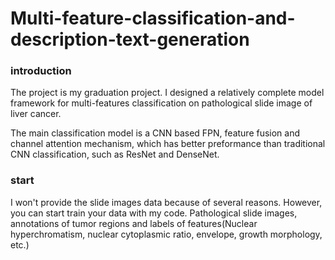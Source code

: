 # Multi-feature-classification-and-description-text-generation

### introduction
The project is my graduation project. I designed a relatively complete model framework for multi-features classification on pathological slide image of liver cancer.

The main classification model is a CNN based FPN, feature fusion and channel attention mechanism, which has better preformance than traditional CNN classification, such as ResNet and DenseNet.

### start
I won't provide the slide images data because of several reasons. However, you can start train your data with my code. Pathological slide images, annotations of tumor regions and labels of features(Nuclear hyperchromatism, nuclear cytoplasmic ratio, envelope, growth morphology, etc.)
